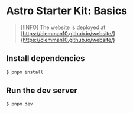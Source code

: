 # Astro Starter Kit: Basics

> [!INFO]
> The website is deployed at [https://clemman10.github.io/website/](https://clemman10.github.io/website/)

## Install dependencies
```bash
$ pnpm install
```


## Run the dev server
```bash
$ pnpm dev 
```
